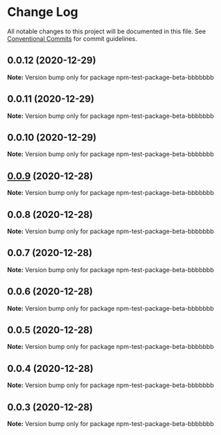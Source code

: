 # Change Log

All notable changes to this project will be documented in this file.
See [Conventional Commits](https://conventionalcommits.org) for commit guidelines.

## 0.0.12 (2020-12-29)

**Note:** Version bump only for package npm-test-package-beta-bbbbbbb





## 0.0.11 (2020-12-29)

**Note:** Version bump only for package npm-test-package-beta-bbbbbbb





## 0.0.10 (2020-12-29)

**Note:** Version bump only for package npm-test-package-beta-bbbbbbb





## [0.0.9](https://github.com/alecap7/lerna-semantic-versioning-example/compare/npm-test-package-beta-bbbbbbb@0.0.8...npm-test-package-beta-bbbbbbb@0.0.9) (2020-12-28)

**Note:** Version bump only for package npm-test-package-beta-bbbbbbb





## 0.0.8 (2020-12-28)

**Note:** Version bump only for package npm-test-package-beta-bbbbbbb





## 0.0.7 (2020-12-28)

**Note:** Version bump only for package npm-test-package-beta-bbbbbbb





## 0.0.6 (2020-12-28)

**Note:** Version bump only for package npm-test-package-beta-bbbbbbb





## 0.0.5 (2020-12-28)

**Note:** Version bump only for package npm-test-package-beta-bbbbbbb





## 0.0.4 (2020-12-28)

**Note:** Version bump only for package npm-test-package-beta-bbbbbbb





## 0.0.3 (2020-12-28)

**Note:** Version bump only for package npm-test-package-beta-bbbbbbb

